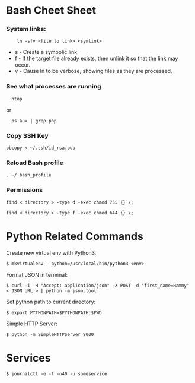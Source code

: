 # Bash Cheet Sheet

### System links:

```
	ln -sfv <file to link> <symlink>
```

* s - Create a symbolic link
* f - If the target file already exists, then unlink it so that the link may occur.
* v - Cause ln to be verbose, showing files as they are processed.

### See what processes are running

```
  htop
```

or

```
  ps aux | grep php
```

### Copy SSH Key
```pbcopy < ~/.ssh/id_rsa.pub```

### Reload Bash profile
```. ~/.bash_profile```

### Permissions

```
find < directory > -type d -exec chmod 755 {} \;
```
```
find < directory > -type f -exec chmod 644 {} \;
```


# Python Related Commands

Create new virtual env with Python3:

```
$ mkvirtualenv --python=/usr/local/bin/python3 <env>
```

Format JSON in terminal:

```
$ curl -i -H "Accept: application/json" -X POST -d "first_name=Hammy" < JSON URL > | python -m json.tool
```

Set python path to current directory:

```
$ export PYTHONPATH=$PYTHONPATH:$PWD
```

Simple HTTP Server:

```
$ python -m SimpleHTTPServer 8000
```

# Services

```
$ journalctl -e -f -n40 -u someservice
```

